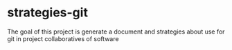 # strategies-git
The goal of this project is generate a document and strategies about use for git in project collaboratives of software
